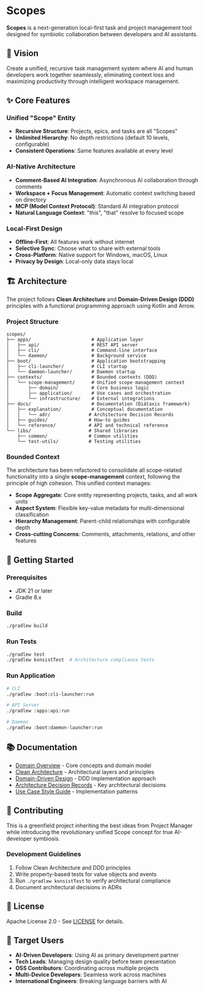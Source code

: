 # Scopes

**Scopes** is a next-generation local-first task and project management tool designed for symbiotic collaboration between developers and AI assistants.

## 🎯 Vision

Create a unified, recursive task management system where AI and human developers work together seamlessly, eliminating context loss and maximizing productivity through intelligent workspace management.

## ✨ Core Features

### Unified "Scope" Entity
- **Recursive Structure**: Projects, epics, and tasks are all "Scopes"
- **Unlimited Hierarchy**: No depth restrictions (default 10 levels, configurable)
- **Consistent Operations**: Same features available at every level

### AI-Native Architecture
- **Comment-Based AI Integration**: Asynchronous AI collaboration through comments
- **Workspace + Focus Management**: Automatic context switching based on directory
- **MCP (Model Context Protocol)**: Standard AI integration protocol
- **Natural Language Context**: "this", "that" resolve to focused scope

### Local-First Design
- **Offline-First**: All features work without internet
- **Selective Sync**: Choose what to share with external tools
- **Cross-Platform**: Native support for Windows, macOS, Linux
- **Privacy by Design**: Local-only data stays local

## 🏗️ Architecture

The project follows **Clean Architecture** and **Domain-Driven Design (DDD)** principles with a functional programming approach using Kotlin and Arrow.

### Project Structure

```
scopes/
├── apps/                      # Application layer
│   ├── api/                   # REST API server
│   ├── cli/                   # Command-line interface
│   └── daemon/                # Background service
├── boot/                      # Application bootstrapping
│   ├── cli-launcher/          # CLI startup
│   └── daemon-launcher/       # Daemon startup
├── contexts/                  # Bounded contexts (DDD)
│   └── scope-management/      # Unified scope management context
│       ├── domain/            # Core business logic
│       ├── application/       # Use cases and orchestration
│       └── infrastructure/    # External integrations
├── docs/                      # Documentation (Diátaxis framework)
│   ├── explanation/           # Conceptual documentation
│   │   └── adr/              # Architecture Decision Records
│   ├── guides/               # How-to guides
│   └── reference/            # API and technical reference
└── libs/                     # Shared libraries
    ├── common/               # Common utilities
    └── test-utils/           # Testing utilities
```

### Bounded Context

The architecture has been refactored to consolidate all scope-related functionality into a single **scope-management** context, following the principle of high cohesion. This unified context manages:

- **Scope Aggregate**: Core entity representing projects, tasks, and all work units
- **Aspect System**: Flexible key-value metadata for multi-dimensional classification
- **Hierarchy Management**: Parent-child relationships with configurable depth
- **Cross-cutting Concerns**: Comments, attachments, relations, and other features

## 🚀 Getting Started

### Prerequisites

- JDK 21 or later
- Gradle 8.x

### Build

```bash
./gradlew build
```

### Run Tests

```bash
./gradlew test
./gradlew konsistTest  # Architecture compliance tests
```

### Run Application

```bash
# CLI
./gradlew :boot:cli-launcher:run

# API Server
./gradlew :apps:api:run

# Daemon
./gradlew :boot:daemon-launcher:run
```

## 📚 Documentation

- [Domain Overview](docs/explanation/domain-overview.md) - Core concepts and domain model
- [Clean Architecture](docs/explanation/clean-architecture.md) - Architectural layers and principles
- [Domain-Driven Design](docs/explanation/domain-driven-design.md) - DDD implementation approach
- [Architecture Decision Records](docs/explanation/adr/) - Key architectural decisions
- [Use Case Style Guide](docs/guides/use-case-style-guide.md) - Implementation patterns

## 🤝 Contributing

This is a greenfield project inheriting the best ideas from Project Manager while introducing the revolutionary unified Scope concept for true AI-developer symbiosis.

### Development Guidelines

1. Follow Clean Architecture and DDD principles
2. Write property-based tests for value objects and events
3. Run `./gradlew konsistTest` to verify architectural compliance
4. Document architectural decisions in ADRs

## 📄 License

Apache License 2.0 - See [LICENSE](LICENSE) for details.

## 🌟 Target Users

- **AI-Driven Developers**: Using AI as primary development partner
- **Tech Leads**: Managing design quality before team presentation
- **OSS Contributors**: Coordinating across multiple projects
- **Multi-Device Developers**: Seamless work across machines
- **International Engineers**: Breaking language barriers with AI
